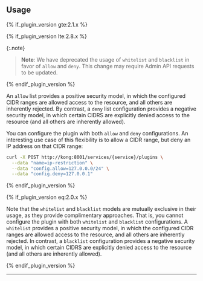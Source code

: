 ## Usage

{% if_plugin_version gte:2.1.x %}

{% if_plugin_version lte:2.8.x %}

{:.note}
> **Note**: We have deprecated the usage of `whitelist` and `blacklist` in favor of `allow` and `deny`. This change may require Admin API requests to be updated.

{% endif_plugin_version %}

An `allow` list provides a positive security model, in which the configured CIDR ranges are allowed access to the resource, and all others are inherently rejected. By contrast, a `deny` list configuration provides a negative security model, in which certain CIDRS are explicitly denied access to the resource (and all others are inherently allowed).

You can configure the plugin with both `allow` and `deny` configurations. An interesting use case of this flexibility is to allow a CIDR range, but deny an IP address on that CIDR range:

```bash
curl -X POST http://kong:8001/services/{service}/plugins \
  --data "name=ip-restriction" \
  --data "config.allow=127.0.0.0/24" \
  --data "config.deny=127.0.0.1"
```
{% endif_plugin_version %}

{% if_plugin_version eq:2.0.x %}

Note that the `whitelist` and `blacklist` models are mutually exclusive in their usage, as they provide complimentary approaches. That is, you cannot configure the plugin with both `whitelist` and `blacklist` configurations. A `whitelist` provides a positive security model, in which the configured CIDR ranges are allowed access to the resource, and all others are inherently rejected. In contrast, a `blacklist` configuration provides a negative security model, in which certain CIDRS are explicitly denied access to the resource (and all others are inherently allowed).

{% endif_plugin_version %}

---

